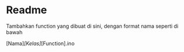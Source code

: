 # Readme
Tambahkan function yang dibuat di sini, dengan format nama seperti di bawah

[Nama]_[Kelas]_[Function].ino
